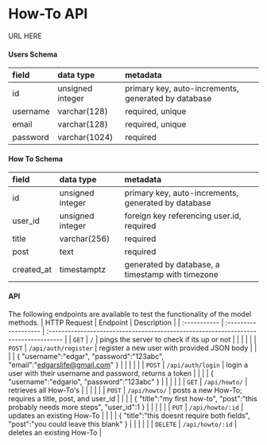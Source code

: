 # How-To API

URL HERE

#### Users Schema

| field       | data type        | metadata                                            |
| :---------- | :--------------- | :-------------------------------------------------- |
| id          | unsigned integer | primary key, auto-increments, generated by database |
| username    | varchar(128)     | required, unique                                    |
| email       | varchar(128)     | required, unique                                    |
| password    | varchar(1024)    | required                                            |

#### How To Schema

| field        | data type        | metadata                                            |
| :----------- | :--------------- | :-------------------------------------------------- |
| id           | unsigned integer | primary key, auto-increments, generated by database |
| user_id      | unsigned integer | foreign key referencing user.id, required           |
| title        | varchar(256)     | required                                            |
| post         | text             | required                                            |
| created_at   | timestamptz      | generated by database, a timestamp with timezone    |

#### API

The following endpoints are available to test the functionality of the model methods.
| HTTP Request | Endpoint             | Description                                                                         |
| :----------- | :------------------- | :---------------------------------------------------------------------------------- |
|   `GET`      | `/`                  | pings the server to check if its up or not                                          |
|              |                      |                                                                                     |
|   `POST`     | `/api/auth/register` | register a new user with provided JSON body                                         |
|              |                      | { "username":"edgar", "password":"123abc", "email":"edgarslife@gmail.com" }         |
|              |                      |                                                                                     |
|   `POST`     | `/api/auth/login`    | login a user with their username and password, returns a token                      |
|              |                      | { "username":"edgario", "password":"123abc" }                                       |
|              |                      |                                                                                     |
|   `GET`      | `/api/howto/`        | retrieves all How-To's                                                              |
|              |                      |                                                                                     |
|   `POST`     | `/api/howto/`        | posts a new How-To; requires a title, post, and user_id                             |
|              |                      | { "title":"my first how-to", "post":"this probably needs more steps", "user_id":1 } |
|              |                      |                                                                                     |
|   `PUT`      | `/api/howto/:id`     | updates an existing How-To                                                          |
|              |                      | { "title":"this doesnt require both fields", "post":"you could leave this blank" }  |
|              |                      |                                                                                     |
|   `DELETE`   | `/api/howto/:id`     | deletes an existing How-To                                                          |